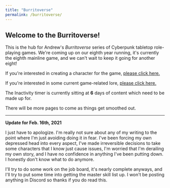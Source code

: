 ```yaml
---
title: "Burritoverse"
permalink: /burritoverse/
---
```


## Welcome to the Burritoverse!

This is the hub for Andrew's *Burritoverse* series of Cyberpunk tabletop role-playing games. We're coming up on our eighth year running, it's currently the eighth mainline game, and we can't wait to keep it going for another eight!

If you're interested in creating a character for the game, [please click here.](/burritoverse/ccreation/)

If you're interested in some current game-related lore, [please click here.](/burritoverse/lore/)

The Inactivity timer is currently sitting at **6** days of content which need to be made up for.

There will be more pages to come as things get smoothed out. 

---

**Update for Feb. 16th, 2021**

I just have to apologize. I'm really not sure about any of my writing to the point where I'm just avoiding doing it in fear. I've been forcing my own depressed head into every aspect, I've made irreversible decisions to take some characters that I know just cause issues, I'm worried that I'm derailing my own story, and I have no confidence in anything I've been putting down. I honestly don't know what to do anymore.

I'll try to do some work on the job board, it's nearly complete anyways, and I'll try to put some time into getting the master skill list up. I won't be posting anything in Discord so thanks if you do read this.
